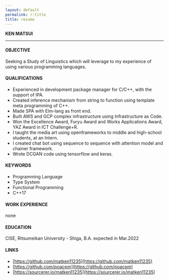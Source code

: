 ```yaml
---
layout: default
permalink: /:title
title: resume
---
```



**KEN MATSUI**

---

#### OBJECTIVE
Seeking a Study of Linguistics which will leverage to my experience of using various programming languages.

#### QUALIFICATIONS
* Experienced in development package manager for C/C++, with the support of IPA.
* Created inference mechanism from string to function using template meta programming of C++.
* Made SPA with Elm-lang as front end.
* Built AWS and GCP complex infrastructure using Infrastructure as Code.
* Won the Excellence Award, Furyu Award and Works Applications Award, YAZ Award in ICT Challenge+R.
* I taught the media art using openframeworks to middle and high-school students, at an Intern.
* I created chat bot using sequence to sequence with attention model and chainer framework.
* Wrote DCGAN code using tensorflow and keras.

#### KEYWORDS
* Programming Language
* Type System
* Functional Programming
* C++17

#### WORK EXPERIENCE
none

#### EDUCATION
CISE, Ritsumeikan University - Shiga, B.A. expected in Mar.2022

#### LINKS
* [https://github.com/matken11235](https://github.com/matken11235)
* [https://github.com/poacpm](https://github.com/poacpm)
* [https://sourcerer.io/matken11235](https://sourcerer.io/matken11235)
